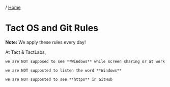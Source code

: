 / [Home](index.md)

# Tact OS and Git Rules

**Note:** We apply these rules every day!



At Tact & TactLabs, 
```
we are NOT supposed to see **Windows** while screen sharing or at work

we are NOT supposted to listen the word **Windows**

we are NOT supposted to see **https** in GitHub
```


